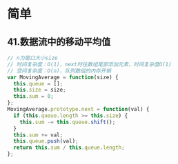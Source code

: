 # 简单

## 41.数据流中的移动平均值
<leetcode-link title="41.数据流中的移动平均值" link="https://leetcode.cn/problems/qIsx9U" />

```js
// n为窗口大小size
// 时间复杂度：O(1)，next时往数组尾部添加元素，时间复杂度O(1)
// 空间复杂度：O(n)，队列数组的内存开销
var MovingAverage = function(size) {
  this.queue = [];
  this.size = size;
  this.sum = 0;
};
MovingAverage.prototype.next = function(val) {
  if (this.queue.length >= this.size) {
    this.sum -= this.queue.shift();
  }
  this.sum += val;
  this.queue.push(val);
  return this.sum / this.queue.length;
};
```